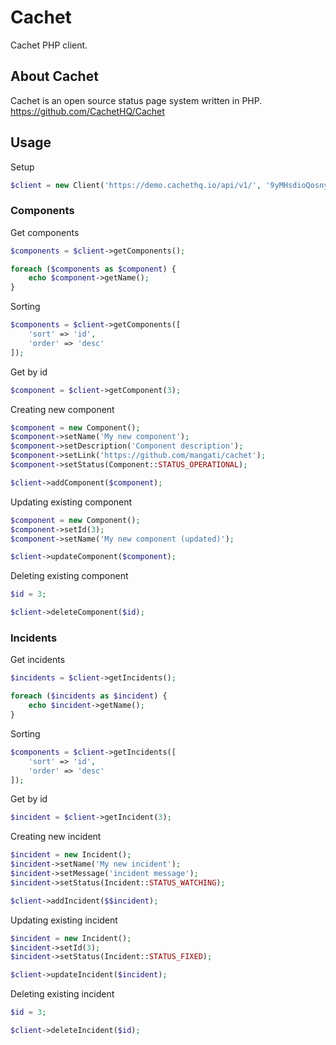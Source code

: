 # Cachet

Cachet PHP client.

## About Cachet

Cachet is an open source status page system written in PHP. https://github.com/CachetHQ/Cachet

## Usage

Setup

```php
$client = new Client('https://demo.cachethq.io/api/v1/', '9yMHsdioQosnyVK4iCVR');
```

### Components

Get components

```php
$components = $client->getComponents();

foreach ($components as $component) {
    echo $component->getName();
}
```

Sorting

```php
$components = $client->getComponents([
    'sort' => 'id',
    'order' => 'desc'
]);
```

Get by id

```php
$component = $client->getComponent(3);
```

Creating new component

```php
$component = new Component();
$component->setName('My new component');
$component->setDescription('Component description');
$component->setLink('https://github.com/mangati/cachet');
$component->setStatus(Component::STATUS_OPERATIONAL);

$client->addComponent($component);
```

Updating existing component

```php
$component = new Component();
$component->setId(3);
$component->setName('My new component (updated)');

$client->updateComponent($component);
```

Deleting existing component

```php
$id = 3;

$client->deleteComponent($id);
```


### Incidents

Get incidents

```php
$incidents = $client->getIncidents();

foreach ($incidents as $incident) {
    echo $incident->getName();
}
```

Sorting

```php
$components = $client->getIncidents([
    'sort' => 'id',
    'order' => 'desc'
]);
```

Get by id

```php
$incident = $client->getIncident(3);
```

Creating new incident

```php
$incident = new Incident();
$incident->setName('My new incident');
$incident->setMessage('incident message');
$incident->setStatus(Incident::STATUS_WATCHING);

$client->addIncident($$incident);
```

Updating existing incident

```php
$incident = new Incident();
$incident->setId(3);
$incident->setStatus(Incident::STATUS_FIXED);

$client->updateIncident($incident);
```

Deleting existing incident

```php
$id = 3;

$client->deleteIncident($id);
```
